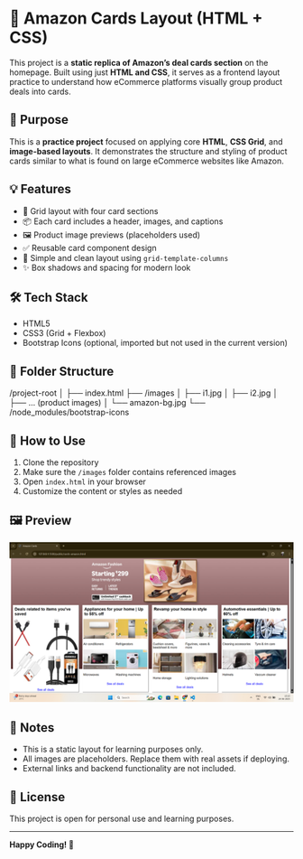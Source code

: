# 🛒 Amazon Cards Layout (HTML + CSS)

This project is a **static replica of Amazon’s deal cards section** on the homepage. Built using just **HTML and CSS**, it serves as a frontend layout practice to understand how eCommerce platforms visually group product deals into cards.

## 📌 Purpose

This is a **practice project** focused on applying core **HTML**, **CSS Grid**, and **image-based layouts**. It demonstrates the structure and styling of product cards similar to what is found on large eCommerce websites like Amazon.

## 💡 Features

- 🧱 Grid layout with four card sections
- 📦 Each card includes a header, images, and captions
- 🖼️ Product image previews (placeholders used)
- ✅ Reusable card component design
- 🎯 Simple and clean layout using `grid-template-columns`
- ✨ Box shadows and spacing for modern look

## 🛠️ Tech Stack

- HTML5  
- CSS3 (Grid + Flexbox)  
- Bootstrap Icons (optional, imported but not used in the current version)

## 📂 Folder Structure
/project-root
│
├── index.html
├── /images
│ ├── i1.jpg
│ ├── i2.jpg
│ ├── ... (product images)
│ └── amazon-bg.jpg
└── /node_modules/bootstrap-icons



## 🔧 How to Use

1. Clone the repository  
2. Make sure the `/images` folder contains referenced images  
3. Open `index.html` in your browser  
4. Customize the content or styles as needed

## 🖼️ Preview

![Amazon Card Layout Preview](https://github.com/shahareaman/Amazon-Cards-Layout-Clone/blob/main/amazon-cards.png) 

## 📍 Notes

- This is a static layout for learning purposes only.
- All images are placeholders. Replace them with real assets if deploying.
- External links and backend functionality are not included.

## 📃 License

This project is open for personal use and learning purposes.

---

**Happy Coding! 🚀**
